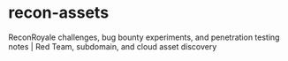 # recon-assets
ReconRoyale challenges, bug bounty experiments, and penetration testing notes | Red Team, subdomain, and cloud asset discovery
